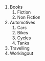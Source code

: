 1. Books
   1. Fiction
   2. Non Fiction
2. Automotives
   1. Cars
   2. Bikes
   3. Cycles
   4. Tanks
3. Travelling
4. Workingout 
